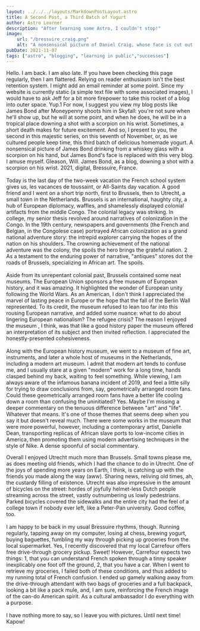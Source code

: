 ```yaml
---
layout: ../../../layouts/MarkdownPostLayout.astro
title: A Second Post, a Third Batch of Yogurt 
author: Astro Learner
description: "After learning some Astro, I couldn't stop!"
image: 
    url: "/bressuire_craig.png"
    alt: "A nonsensical picture of Daniel Craig, whose face is cut out and replaced with a blog screen capture, drinking in a scene from Skyfall."
pubDate: 2021-11-07
tags: ["astro", "blogging", "learning in public","successes"]
---
```


Hello. I am back. I am also late. If you have been checking this page regularly, then I am flattered. Relying on reader enthusiasm isn't the best retention system. I might add an email reminder at some point. Since my website is currently static (a simple text file with some associated images), I would have to ask Jeff for a bit more firepower to take this rocket of a blog into outer space. Yup.1 For now, I suggest you view my blog posts like James Bond after Moneypenny shoots him in Skyfall: you're not sure when he'll show up, but he will at some point, and when he does, he will be in a tropical place downing a shot with a scorpion on his wrist. Sometimes, a short death makes for future excitement. And so, I present to you, the second in this majestic series, on this seventh of November, or, as we cultured people keep time, this third batch of delicious homemade yogurt.
A nonsensical picture of James Bond drinking from a whiskey glass with a scorpion on his hand, but James Bond's face is replaced with this very blog. I amuse myself.
Gleason, Will. James Bond, as a blog, downing a shot with a scorpion on his wrist. 2021, digital, Bressuire, France. 
<br>
<br>
Today is the last day of the two-week vacation the French school system gives us, les vacances de toussaint, or All-Saints day vacation. A good friend and I went on a short trip north, first to Brussels, then to Utrecht, a small town in the Netherlands. Brussels is an international, haughty city, a hub of European diplomacy, waffles, and shamelessly displayed colonial artifacts from the middle Congo. The colonial legacy was striking. In college, my senior thesis revolved around narratives of colonization in the Congo. In the 19th century, newspapers and governments (the French and Belgian, in the Congolese case) portrayed African colonization as a grand national adventure story: the intrepid explorer carrying the hopes of the nation on his shoulders. The crowning achievement of the national adventure was the colony, the spoils the hero brings the grateful nation. 2 As a testament to the enduring power of narrative, "antiques" stores dot the roads of Brussels, specializing in African art. The spoils.
<br>
<br>
Aside from its unrepentant colonial past, Brussels contained some neat museums. The European Union sponsors a free museum of European history, and it was amazing. It highlighted the wonder of European unity following the World Wars. As an American, I don't think I appreciated the marvel of lasting peace in Europe or the hope that the fall of the Berlin Wall represented. To its credit, the museum refused to lean too far into this rousing European narrative, and added some nuance: what to do about lingering European nationalism? The refugee crisis? The reason I enjoyed the museum , I think, was that like a good history paper the museum offered an interpretation of its subject and then invited reflection. I appreciated the honestly-presented cohesiveness.
<br>
<br>
Along with the European history museum, we went to a museum of fine art, instruments, and later a whole host of museums in the Netherlands, including a modern art museum. I admit that modern art tends to confuse me, and I usually stare at a given "modern" work for a long time, hands clasped behind my back, waiting to feel something. While viewing, I am always aware of the infamous banana incident of 2019, and feel a little silly for trying to draw conclusions from, say, geometrically arranged room fans. Could these geometrically arranged room fans have a better life cooling down a room than confusing the uninitiated? Yes. Maybe I'm missing a deeper commentary on the tenuous difference between "art" and "life". Whatever that means. It's one of those themes that seems deep when you say it but doesn't reveal much. There were some works in the museum that were more powerful, however, including a contemporary artist, Danielle Dean, transporting replicas of African slave ports to low-income cities in America, then promoting them using modern advertising techniques in the style of Nike. A dense spoonful of social commentary.

Overall I enjoyed Utrecht much more than Brussels. Small towns please me, as does meeting old friends, which I had the chance to do in Utrecht. One of the joys of spending more years on Earth, I think, is catching up with the friends you made along the way (aww). Sharing news, reliving old times, ah, the custardy filling of existence. Utrecht was also impressive in the amount of bicycles on the street: hordes of joyfully helmet-less Dutch people streaming across the street, vastly outnumbering us lowly pedestrians. Parked bicycles covered the sidewalks and the entire city had the feel of a college town if nobody ever left, like a Peter-Pan university. Good coffee, too.
<br>
<br>
I am happy to be back in my usual Bressuire rhythms, though. Running regularly, tapping away on my computer, losing at chess, brewing yogurt, buying baguettes, fumbling my way through picking up groceries from the local supermarket. Yes, I recently discovered that my local Carrefour offers free drive-through grocery pickup. Sweet! However, Carrefour expects two things: 1, that you can understand French spoken through a tinny speaker inexplicably one foot off the ground, 2, that you have a car. When I went to retrieve my groceries, I failed both of these conditions, and thus added to my running total of French confusion. I ended up gamely walking away from the drive-through attendant with two bags of groceries and a full backpack, looking a bit like a pack mule, and, I am sure, reinforcing the French image of the can-do American spirit. As a cultural ambassador I do everything with a purpose.
<br>
<br>
I have nothing more to say, so I leave you with pictures. Until next time! Kapow! 